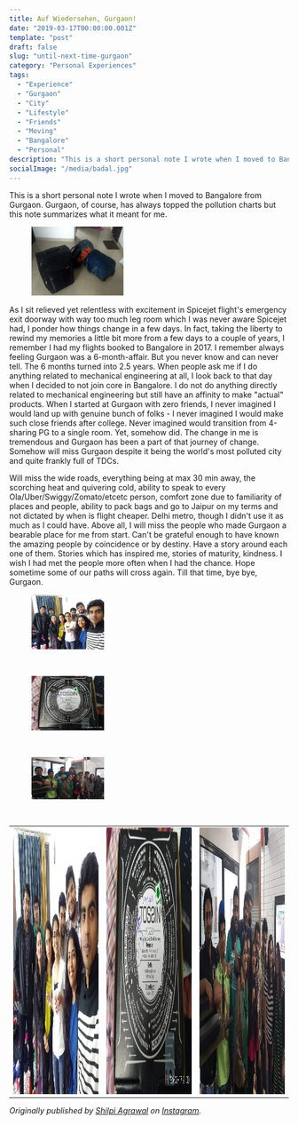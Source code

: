 ```yaml
---
title: Auf Wiedersehen, Gurgaon!
date: "2019-03-17T00:00:00.001Z"
template: "post"
draft: false
slug: "until-next-time-gurgaon"
category: "Personal Experiences"
tags:
  - "Experience"
  - "Gurgaon"
  - "City"
  - "Lifestyle"
  - "Friends"
  - "Moving" 
  - "Bangalore"
  - "Personal"
description: "This is a short personal note I wrote when I moved to Bangalore from Gurgaon. Gurgaon, of course, has always topped the pollution charts but this note summarizes what it meant for me."
socialImage: "/media/badal.jpg"
---
```

   
   
<!-- <center><font size ="4"><i> Written By Shilpi and 
Shaista </font></i></center> -->

This is a short personal note I wrote when I moved to Bangalore from Gurgaon. Gurgaon, of course, has always topped the pollution charts but this note summarizes what it meant for me.

<figure class="float-right" style="width: 33%">
	<img src="/media/moving1.jpg" alt="moving">
<!-- 	<figcaption>"Kyuki badal important hain" - Zakir Khan <figcaption> -->
</figure> 
<!-- <div align="center"> -->

As I sit relieved yet relentless with excitement in Spicejet flight's emergency exit doorway with way too much leg room which I was never aware Spicejet had, I ponder how things change in a few days. In fact, taking the liberty to rewind my memories a little bit more from a few days to a couple of years, I remember I had my flights booked to Bangalore in 2017. I remember always feeling Gurgaon was a 6-month-affair. But you never know and can never tell. The 6 months turned into 2.5 years. When people ask me if I do anything related to mechanical engineering at all, I look back to that day when I decided to not join core in Bangalore. I do not do anything directly related to mechanical engineering but still have an affinity to make "actual" products. When I started at Gurgaon with zero friends, I never imagined I would land up with genuine bunch of folks - I never imagined I would make such close friends after college. Never imagined would transition from 4-sharing PG to a single room. Yet, somehow did. The change in me is tremendous and Gurgaon has been a part of that journey of change. Somehow will miss Gurgaon despite it being the world's most polluted city and quite frankly full of TDCs.   

Will miss the wide roads, everything being at max 30 min away, the scorching heat and quivering cold, ability to speak to every Ola/Uber/Swiggy/Zomato/etcetc person, comfort zone due to familiarity of places and people, ability to pack bags and go to Jaipur on my terms and not dictated by when is flight cheaper. Delhi metro, though I didn't use it as much as I could have. Above all, I will miss the people who made Gurgaon a bearable place for me from start. Can't be grateful enough to have known the amazing people by coincidence or by destiny. Have a story around each one of them. Stories which has inspired me, stories of maturity, kindness. I wish I had met the people more often when I had the chance. Hope sometime some of our paths will cross again. Till that time, bye bye, Gurgaon. 

<figure class="float-left" style="width: 26%">
	<img src="/media/gurgaon-people.jpg" alt="friends">
<!-- 	<figcaption>"Kyuki badal important hain" - Zakir Khan <figcaption> -->
</figure> 
<br>
<figure class="float-right" style="width: 26%">
	<img src="/media/tossin.jpg" alt="food tossin">
<!-- 	<figcaption>"Kyuki badal important hain" - Zakir Khan <figcaption> -->
</figure> 
<br>
<figure class="float-left" style="width: 26%">
	<img src="/media/gurgaon-vmock.jpg" alt="friends">
<!-- 	<figcaption>"Kyuki badal important hain" - Zakir Khan <figcaption> -->
</figure>    
<br>


<table>
<!--   <tr>
    <td>First Screen Page</td>
     <td>Holiday Mention</td>
     <td>Present day in purple and selected day in pink</td>
  </tr> -->
  <tr>
    <td><img src="/media/gurgaon-people.jpg" width=270 height=480></td>
    <td><img src="/media/tossin.jpg" width=270 height=480></td>
    <td><img src="/media/gurgaon-vmock.jpg" width=270 height=480></td>
  </tr>
 </table>




<!-- </div>
 -->

*Originally published by [Shilpi Agrawal](https://www.instagram.com/shilpi.agrawal/) on [Instagram](https://www.instagram.com/p/Bv6LQeABCiRie-12iN9r0_JJqL2eVBBT-cwagQ0/).*
